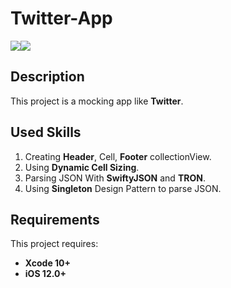 # Twitter-App

<img src="https://i.imgur.com/vyr3oW2.png" ><img src="https://i.imgur.com/BmrxXuj.png">

## Description

This project is a mocking app like **Twitter**.

## Used Skills

1. Creating **Header**, Cell, **Footer** collectionView.
2. Using **Dynamic Cell Sizing**.
3. Parsing JSON With **SwiftyJSON** and **TRON**.
4. Using **Singleton** Design Pattern to parse JSON.
 
## Requirements

This project requires: 
* **Xcode 10+** 
* **iOS 12.0+**
